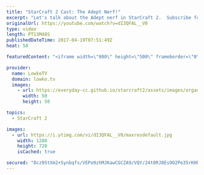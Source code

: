 ```yaml
---
title: "StarCraft 2 Cast: The Adept Nerf!"
excerpt: "Let's talk about the Adept nerf in StarCraft 2.  Subscribe for more videos: http://lowko.tv/youtube The Crescent Moon Strategy: https://goo.gl/Rs8Qw6  In this professional match of Protoss vs Terran between Neeb and aLive we see a perfect display of the strengths of Adept Phoenix, a relatively new strategy"
originalUrl: https://youtube.com/watch?v=dI3QFAL__V0
type: video
length: PT13M48S
publishedDateTime: 2017-04-19T07:51:49Z
heat: 50

featuredContent: "<iframe width=\"800\" height=\"500\" frameborder=\"0\" src=\"https://www.youtube.com/embed/dI3QFAL__V0\" allow=\"accelerometer; autoplay; encrypted-media; gyroscope; picture-in-picture\" allowfullscreen></iframe>"

provider:
  name: LowkoTV
  domain: lowko.tv
  images:
    - url: https://everyday-cc.github.io/starcraft2/assets/images/organizations/lowko.tv-50x50.jpg
      width: 50
      height: 50

topics:
  - StarCraft 2

images:
  - url: https://i.ytimg.com/vi/dI3QFAL__V0/maxresdefault.jpg
    width: 1280
    height: 720
    isCached: true

secured: "Dcz9StXm2+Synbqfx/VEPo9zhMJKawCGCZA9/VQY/24t0RJ8Es9O2Pe35rKHbXsmY7bmvQwh+PuqrQCNHpczF0zXvTnjHGP/ImH3VwaYu4UruTLxjRgp79KY0j03oN72hRfBsqHk5SA053rbzYfZTiaaQ9/mG80SbZYOGnrZhpgiEwYkNvKVVGS/90KLujkf/YFdrKB4mkXRM2Shrd0upQMZ2nJ7l2j7oDeLV6osfamVipuSaL43RSt0eXVmwznL3pn/DJFIUHq2THxmWJLil/LjbfhgHnBfqIif2o+lI/DRDtaege53FJerW4qzYfZspkgPrTptiIL1u1x4xrO3GDIYjUpamSYrsF6FJgPu9PW6Q3y1diyq97rrrTZ4FnSv0EkBbWGfORRq9gEjoDNSoQ2h8zM1S0xsOTo4xFcvW+8=;sNg1HitFXBlsoyG8T2BNjA=="
---
```


